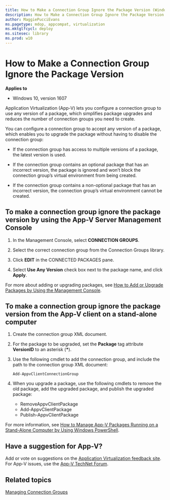 ```yaml
---
title: How to Make a Connection Group Ignore the Package Version (Windows 10)
description: How to Make a Connection Group Ignore the Package Version
author: MaggiePucciEvans
ms.pagetype: mdop, appcompat, virtualization
ms.mktglfcycl: deploy
ms.sitesec: library
ms.prod: w10
---
```



# How to Make a Connection Group Ignore the Package Version

**Applies to**
-   Windows 10, version 1607

Application Virtualization (App-V) lets you configure a connection group to use any version of a package, which simplifies package upgrades and reduces the number of connection groups you need to create.

You can configure a connection group to accept any version of a package, which enables you to upgrade the package without having to disable the connection group:

- If the connection group has access to multiple versions of a package, the latest version is used.

- If the connection group contains an optional package that has an incorrect version, the package is ignored and won’t block the connection group’s virtual environment from being created.

- If the connection group contains a non-optional package that has an incorrect version, the connection group’s virtual environment cannot be created.

## To make a connection group ignore the package version by using the App-V Server Management Console

1. In the Management Console, select **CONNECTION GROUPS**.

2. Select the correct connection group from the Connection Groups library.

3. Click **EDIT** in the CONNECTED PACKAGES pane.

4. Select **Use Any Version** check box next to the package name, and click **Apply**.

For more about adding or upgrading packages, see [How to Add or Upgrade Packages by Using the Management Console](appv-add-or-upgrade-packages-with-the-management-console.md).

##  To make a connection group ignore the package version from the App-V client on a stand-alone computer

1. Create the connection group XML document.

2. For the package to be upgraded, set the **Package** tag attribute **VersionID** to an asterisk (<strong>*</strong>).

3. Use the following cmdlet to add the connection group, and include the path to the connection group XML document:

    `Add-AppvClientConnectionGroup`
    
4. When you upgrade a package, use the following cmdlets to remove the old package, add the upgraded package, and publish the upgraded package:

    - RemoveAppvClientPackage
    - Add-AppvClientPackage
    - Publish-AppvClientPackage

For more information, see [How to Manage App-V Packages Running on a Stand-Alone Computer by Using Windows PowerShell](appv-manage-appv-packages-running-on-a-stand-alone-computer-with-powershell.md).

## Have a suggestion for App-V?

Add or vote on suggestions on the [Application Virtualization feedback site](http://appv.uservoice.com/forums/280448-microsoft-application-virtualization).<br>For App-V issues, use the [App-V TechNet Forum](https://social.technet.microsoft.com/Forums/en-US/home?forum=mdopappv).

## Related topics

[Managing Connection Groups](appv-managing-connection-groups.md)

